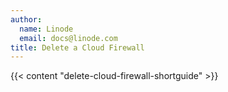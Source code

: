 ```yaml
---
author:
  name: Linode
  email: docs@linode.com
title: Delete a Cloud Firewall
---
```


{{< content "delete-cloud-firewall-shortguide" >}}